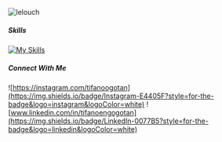 ![lelouch](https://images.steamusercontent.com/ugc/936057354832552163/968D22355DA2DF4A5F358EAFE92A833E5F431F9E/?imw=5000&imh=5000&ima=fit&impolicy=Letterbox&imcolor=%23000000&letterbox=false)
<!--
**TifanoOgotan/TifanoOgotan** is a ✨ _special_ ✨ repository because its `README.md` (this file) appears on your GitHub profile.

Here are some ideas to get you started:

- 🔭 I’m currently working on ...
- 🌱 I’m currently learning ...
- 👯 I’m looking to collaborate on ...
- 🤔 I’m looking for help with ...
- 💬 Ask me about ...
- 📫 How to reach me: ...
- 😄 Pronouns: ...
- ⚡ Fun fact: ...
-->

##### Skills
[![My Skills](https://skillicons.dev/icons?i=html,css,js,python,flask)](https://skillicons.dev)

##### Connect With Me
![https://instagram.com/tifanoogotan](https://img.shields.io/badge/Instagram-E4405F?style=for-the-badge&logo=instagram&logoColor=white) ![www.linkedin.com/in/tifanoengogotan](https://img.shields.io/badge/LinkedIn-0077B5?style=for-the-badge&logo=linkedin&logoColor=white)